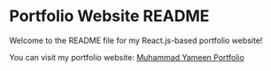# Portfolio Website README

Welcome to the README file for my React.js-based portfolio website!

You can visit my portfolio website: [Muhammad Yameen Portfolio](https://muhammadyamin.netlify.app/)

